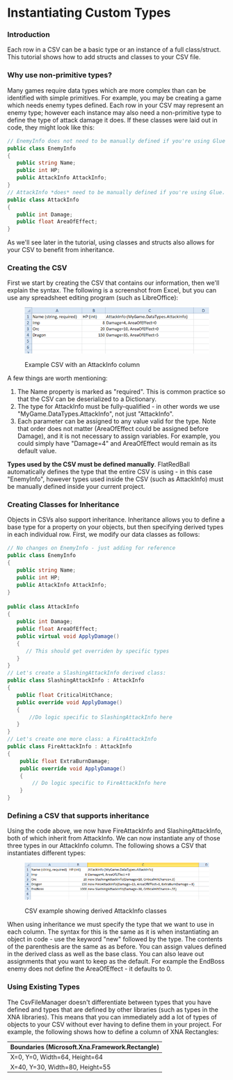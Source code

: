 # Instantiating Custom Types

### Introduction

Each row in a CSV can be a basic type or an instance of a full class/struct. This tutorial shows how to add structs and classes to your CSV file.

### Why use non-primitive types?

Many games require data types which are more complex than can be identified with simple primitives. For example, you may be creating a game which needs enemy types defined. Each row in your CSV may represent an enemy type; however each instance may also need a non-primitive type to define the type of attack damage it does. If these classes were laid out in code, they might look like this:

```csharp
// EnemyInfo does not need to be manually defined if you're using Glue
public class EnemyInfo
{
   public string Name;
   public int HP;
   public AttackInfo AttackInfo;
}
// AttackInfo *does* need to be manually defined if you're using Glue.  See below for more info on this
public class AttackInfo
{
   public int Damage;
   public float AreaOfEffect;
}
```

As we'll see later in the tutorial, using classes and structs also allows for your CSV to benefit from inheritance.

### Creating the CSV

First we start by creating the CSV that contains our information, then we'll explain the syntax. The following is a screenshot from Excel, but you can use any spreadsheet editing program (such as LibreOffice):&#x20;

<figure><img src="../../../../../media/migrated_media-CsvWithClasses1.PNG" alt=""><figcaption><p>Example CSV with an AttackInfo column</p></figcaption></figure>

A few things are worth mentioning:

1. The Name property is marked as "required". This is common practice so that the CSV can be deserialized to a Dictionary.
2. The type for AttackInfo must be fully-qualified - in other words we use "MyGame.DataTypes.AttackInfo", not just "AttackInfo".
3. Each parameter can be assigned to any value valid for the type. Note that order does not matter (AreaOfEffect could be assigned before Damage), and it is not necessary to assign variables. For example, you could simply have "Damage=4" and AreaOfEffect would remain as its default value.

**Types used by the CSV must be defined manually**. FlatRedBall automatically defines the type that the entire CSV is using - in this case "EnemyInfo", however types used inside the CSV (such as AttackInfo) must be manually defined inside your current project.

### Creating Classes for Inheritance

Objects in CSVs also support inheritance. Inheritance allows you to define a base type for a property on your objects, but then specifying derived types in each individual row. First, we modify our data classes as follows:

```csharp
// No changes on EnemyInfo - just adding for reference
public class EnemyInfo
{
   public string Name;
   public int HP;
   public AttackInfo AttackInfo;
}

public class AttackInfo
{
   public int Damage;
   public float AreaOfEffect;
   public virtual void ApplyDamage()
   {
      // This should get overriden by specific types
   }
}
// Let's create a SlashingAttackInfo derived class:
public class SlashingAttackInfo : AttackInfo
{
   public float CriticalHitChance;
   public override void ApplyDamage()
   {
       //Do logic specific to SlashingAttackInfo here
   }
}
// Let's create one more class: a FireAttackInfo
public class FireAttackInfo : AttackInfo
{
    public float ExtraBurnDamage;
    public override void ApplyDamage()
    {
        // Do logic specific to FireAttackInfo here
    }
}
```

### Defining a CSV that supports inheritance

Using the code above, we now have FireAttackInfo and SlashingAttackInfo, both of which inherit from AttackInfo. We can now instantiate any of those three types in our AttackInfo column. The following shows a CSV that instantiates different types: &#x20;

<figure><img src="../../../../../media/migrated_media-CsvSupportingInheritance.PNG" alt=""><figcaption><p>CSV example showing derived AttackInfo classes</p></figcaption></figure>

When using inheritance we must specify the type that we want to use in each column. The syntax for this is the same as it is when instantiating an object in code - use the keyword "new" followed by the type. The contents of the parenthesis are the same as as before. You can assign values defined in the derived class as well as the base class. You can also leave out assignments that you want to keep as the default. For example the EndBoss enemy does not define the AreaOfEffect - it defaults to 0.

### Using Existing Types

The CsvFileManager doesn't differentiate between types that you have defined and types that are defined by other libraries (such as types in the XNA libraries). This means that you can immediately add a lot of types of objects to your CSV without ever having to define them in your project. For example, the following shows how to define a column of XNA Rectangles:

| Boundaries (Microsoft.Xna.Framework.Rectangle) |
| ---------------------------------------------- |
| X=0, Y=0, Width=64, Height=64                  |
| X=40, Y=30, Width=80, Height=55                |

